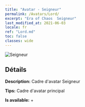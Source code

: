 ```yaml
---
title: "Avatar - Seigneur"
permalink: /Avatars/Lord/
excerpt: "Era of Chaos  Seigneur"
last_modified_at: 2021-06-03
locale: fr
ref: "Lord.md"
toc: false
classes: wide
---
```

 ![Seigneur](/images/a/bg_head_mainView.png)

## Détails

 **Description:** Cadre d'avatar Seigneur 

 **Tips:** Cadre d'avatar principal 

 **Is available:**  + 

